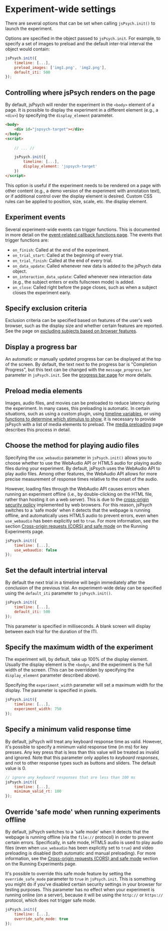# Experiment-wide settings

There are several options that can be set when calling `jsPsych.init()` to launch the experiment.

Options are specified in the object passed to `jsPsych.init`. For example, to specify a set of images to preload and the default inter-trial interval the object would contain:

```js
jsPsych.init({
    timeline: [...],
    preload_images: ['img1.png', 'img2.png'],
    default_iti: 500
});
```

## Controlling where jsPsych renders on the page

By default, jsPsych will render the experiment in the `<body>` element of a page. It is possible to display the experiment in a different element (e.g., a `<div>`) by specifying the `display_element` parameter. 

```html
<body>
    <div id="jspsych-target"></div>
</body>
<script>
    
    // ... //

    jsPsych.init({
        timeline: [...],
        display_element: 'jspsych-target'
    })
</script>
```

This option is useful if the experiment needs to be rendered on a page with other content (e.g., a demo version of the experiment with annotation text), or if additional control over the display element is desired. Custom CSS rules can be applied to position, size, scale, etc. the display element.

## Experiment events

Several experiment-wide events can trigger functions. This is documented in more detail on the [event-related callback functions page](callbacks.md). The events that trigger functions are:

* `on_finish`: Called at the end of the experiment.
* `on_trial_start`: Called at the beginning of every trial.
* `on_trial_finish`: Called at the end of every trial.
* `on_data_update`: Called whenever new data is added to the jsPsych data object.
* `on_interaction_data_update`: Called whenever new interaction data (e.g., the subject enters or exits fullscreen mode) is added.
* `on_close`: Called right before the page closes, such as when a subject closes the experiment early.

## Specify exclusion criteria

Exclusion criteria can be specified based on features of the user's web browser, such as the display size and whether certain features are reported. See the page on [excluding subjects based on browser features](exclude-browser.md).

## Display a progress bar

An automatic or manually updated progress bar can be displayed at the top of the screen. By default, the text next to the progress bar is "Completion Progress", but this text can be changed with the `message_progress_bar` parameter in `jsPsych.init`. See the [progress bar page](progress-bar.md) for more details.

## Preload media elements

Images, audio files, and movies can be preloaded to reduce latency during the experiment. In many cases, this preloading is automatic. In certain situations, such as using a custom plugin, using [timeline variables](timeline.md#timeline-variables), or using [functions to determine which stimulus to show](dynamic-parameters.md), it is necessary to provide jsPsych with a list of media elements to preload. The [media preloading](media-preloading.md) page describes this process in detail.

## Choose the method for playing audio files

Specifying the `use_webaudio` parameter in `jsPsych.init()` allows you to choose whether to use the WebAudio API or HTML5 audio for playing audio files during your experiment. By default, jsPsych uses the WebAudio API to play audio files. Among other features, the WebAudio API allows for more precise measurement of response times relative to the onset of the audio. 

However, loading files through the WebAudio API causes errors when running an experiment offline (i.e., by double-clicking on the HTML file, rather than hosting it on a web server). This is due to the [cross-origin security policy](https://security.stackexchange.com/a/190321) implemented by web browsers. For this reason, jsPsych switches to a 'safe mode' when it detects that the webpage is running offline, and automatically uses HTML5 audio to prevent errors, even when `use_webaudio` has been explicitly set to `true`. For more information, see the section [Cross-origin requests (CORS) and safe mode](running-experiments.md#cross-origin-requests-cors-and-safe-mode) on the Running Experiments page.

```js
jsPsych.init({
    timeline: [...],
    use_webaudio: false
});
```

## Set the default intertrial interval

By default the next trial in a timeline will begin immediately after the conclusion of the previous trial. An experiment-wide delay can be specified using the `default_iti` parameter to `jsPsych.init()`.

```js
jsPsych.init({
    timeline: [...],
    default_iti: 500
});
```

This parameter is specified in milliseconds. A blank screen will display between each trial for the duration of the ITI.

## Specify the maximum width of the experiment

The experiment will, by default, take up 100% of the display element. Usually the display element is the `<body>`, and the experiment is the full width of the screen. (This can be overridden by specifying the `display_element` parameter described above).

Specifying the `experiment_width` parameter will set a maximum width for the display. The parameter is specified in pixels.

```js
jsPsych.init({
    timeline: [...],
    experiment_width: 750
});
```

## Specify a minimum valid response time

By default, jsPsych will treat any keyboard response time as valid. However, it's possible to specify a minimum valid response time (in ms) for key presses. Any key press that is less than this value will be treated as invalid and ignored. Note that this parameter only applies to _keyboard responses_, and not to other response types such as buttons and sliders. The default value is 0.

```js
// ignore any keyboard responses that are less than 100 ms
jsPsych.init({
    timeline: [...],
    minimum_valid_rt: 100
});
```

## Override 'safe mode' when running experiments offline

By default, jsPsych switches to a 'safe mode' when it detects that the webpage is running offline (via the `file://` protocol) in order to prevent certain errors. Specifically, in safe mode, HTML5 audio is used to play audio files (even when `use_webaudio` has been explicitly set to `true`) and video preloading is disabled (both automatic and manual preloading). For more information, see the [Cross-origin requests (CORS) and safe mode](running-experiments.md#cross-origin-requests-cors-and-safe-mode) section on the Running Experiments page.

It's possible to override this safe mode feature by setting the `override_safe_mode` parameter to `true` in `jsPsych.init`. This is something you might do if you've disabled certain security settings in your browser for testing purposes. This parameter has no effect when your experiment is running online (on a server), because it will be using the `http://` or `https://` protocol, which does not trigger safe mode. 

```js
jsPsych.init({
    timeline: [...],
    override_safe_mode: true
});
```